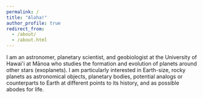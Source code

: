 ```yaml
---
permalink: /
title: "Aloha!"
author_profile: true
redirect_from: 
  - /about/
  - /about.html
---
```


I am an astronomer, planetary scientist, and geobiologist at the University of Hawai'i at Mānoa who studies the formation and evolution of planets around other stars (exoplanets).  I am particularly interested in Earth-size, rocky planets as astronomical objects, planetary bodies, potential analogs or counterparts to Earth at different points to its history, and as possible abodes for life.   
